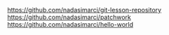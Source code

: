https://github.com/nadasimarci/git-lesson-repository
https://github.com/nadasimarci/patchwork
https://github.com/nadasimarci/hello-world
